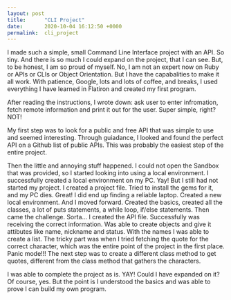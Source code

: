 ```yaml
---
layout: post
title:      "CLI Project"
date:       2020-10-04 16:12:50 +0000
permalink:  cli_project
---
```


I made such a simple, small Command Line Interface project with an API. So tiny. And there is so much I could expand on the project, that I can see. But, to be honest, I am so proud of myself. No, I am not an expert now on Ruby or APIs or CLIs or Object Orientation. But I have the capabalities to make it all work. With patience, Google, lots and lots of coffee, and breaks, I used everything I have learned in Flatiron and created my first program. 

After reading the instructions, I wrote down: ask user to enter infromation, fetch remote information and print it out for the user. Super simple, right? NOT! 

My first step was to look for a public and free API that was simple to use and seemed interesting. Through guiadance, I looked and found the perfect API on a Github list of public APIs. This was probably the easiest step of the entire project. 

Then the little and annoying stuff happened. I could not open the Sandbox that was provided, so I started looking into using a local environment. I successfully created a local environment on my PC. Yay! But I still had not started my project. I created a project file. Tried to install the gems for it, and my PC dies. Great! I did end up finding a reliable laptop. Created a new local environment. And I moved forward. Created the basics, created all the classes, a lot of puts statements, a while loop, if/else statements. Then came the challenge. Sorta... I created the API file. Successfully was receiving the correct information. Was able to create objects and give it attibutes like name, nickname and status. With the names I was able to create a list. The tricky part was when I tried fetching the quote for the correct character, which was the entire point of the project in the first place. Panic mode!!! The next step was to create a different class method to get quotes, different from the class method that gathers the characters. 

I was able to complete the project as is. YAY! Could I have expanded on it? Of course, yes. But the point is I understood the basics and was able to prove I can build my own program. 
